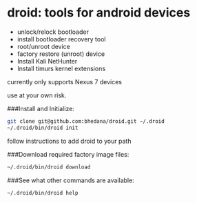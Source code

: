 # droid: tools for android devices
* unlock/relock bootloader
* install bootloader recovery tool
* root/unroot device
* factory restore (unroot) device
* Install Kali NetHunter
* Install timurs kernel extensions

currently only supports Nexus 7 devices

use at your own risk.

###Install and Initialize:
```bash
git clone git@github.com:bhedana/droid.git ~/.droid
~/.droid/bin/droid init
```
follow instructions to add droid to your path

###Download required factory image files:
```bash
~/.droid/bin/droid download
```

###See what other commands are available:
```bash
~/.droid/bin/droid help
```
